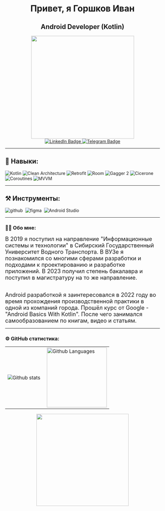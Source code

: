 <div id="header" align="center">
  <h1>
    Привет, я Горшков Иван
  </h1>
  <h2>
    Android Developer (Kotlin)
  </h2>
  <img src="https://media2.giphy.com/media/v1.Y2lkPTc5MGI3NjExeWoxeTB1Z2V1Z3lydGFjMXd2emZueHJ3ODNkZDh4emgxdmxjMm5pNiZlcD12MV9pbnRlcm5hbF9naWZfYnlfaWQmY3Q9Zw/BPJmthQ3YRwD6QqcVD/giphy.webp" width="335"/>
</div>
<div id="badges"  align="center">
  <a href=www.linkedin.com/in/ivan-gorshkov-nsk" target="_blank">
    <img src="https://img.shields.io/badge/LinkedIn-blue?style=for-the-badge&logo=linkedin&logoColor=white" alt="LinkedIn Badge"/>
  </a>
  
  <a href="https://t.me/Macarrao_dev" target="_blank">
    <img src="https://img.shields.io/badge/Telegram-blue?style=for-the-badge&logo=Telegram&logoColor=white" alt="Telegram Badge"/>
  </a>
</div>

---
## 💪 Навыки:
![Kotlin](https://img.shields.io/badge/Kotlin-323330?style=for-the-badge&logo=kotlin)
![Clean Architecture](https://img.shields.io/badge/Clean_Architecture-dceafe?style=for-the-badge)
![Retrofit](https://img.shields.io/badge/Retrofit-000?style=for-the-badge)
![Room](https://img.shields.io/badge/Room-444900?style=for-the-badge)
![Gagger 2](https://img.shields.io/badge/🗡️Dagger_2-4d1515?style=for-the-badge)
![Cicerone](https://img.shields.io/badge/Cicerone-154d4d?style=for-the-badge)
![Coroutines](https://img.shields.io/badge/Coroutines-050049?style=for-the-badge)
![MVVM](https://img.shields.io/badge/MVVM-1f4834?style=for-the-badge)

---

## ⚒️ Инструменты:
<img alt="github" src="https://img.shields.io/badge/github-000.svg?&style=for-the-badge&logo=github&logoColor=fff" />&nbsp;
<img alt="figma" src="https://img.shields.io/badge/Figma-f24e1e?style=for-the-badge&logo=figma&logoColor=white" />&nbsp;
<img alt="Android Studio" src="https://img.shields.io/badge/Android_Studio-000000.svg?&style=for-the-badge&logo=Android-Studio&logoColor=4faf53" />&nbsp;

---

### 👨‍💻 Обо мне:
<font size="4">
В 2019 я поступил на направление "Информационные системы и технологии" в Сибирский Государственный Университет Водного Транспорта. В ВУЗе я познакомился со многими сферами разработки и подходами к проектированию и разработке приложений. В 2023 получил степень бакалавра и поступил в магистратуру на то же направление. <br> <br>

Android разработкой я заинтересовался в 2022 году во время прохождения производственной практики в одной из компаний города. Прошёл курс от Google - "Android Basics With Kotlin". После чего занимался самообразованием по книгам, видео и статьям. 
</font><br>

---

### ⚙️ GitHub статистика:
<table>
  <tr>
    <td>
      <img align="left" src="http://github-readme-streak-stats.herokuapp.com?user=Xsufu&theme=dark&background=000000" alt="Github stats" />
    </td>
    <td>
      <img height="195px" align="right" alt="Github Languages" src="https://github-readme-stats-sigma-five.vercel.app/api/top-langs/?username=Xsufu&layout=compact&theme=vision-friendly-dark&hide=html,css" />
    </td>
  </tr>
</table>

<div align='center'>
  <img src="https://media.tenor.com/Z-Q1S86XTrcAAAAi/peepo-peepobye.gif" width="300px" />
  
</div>
